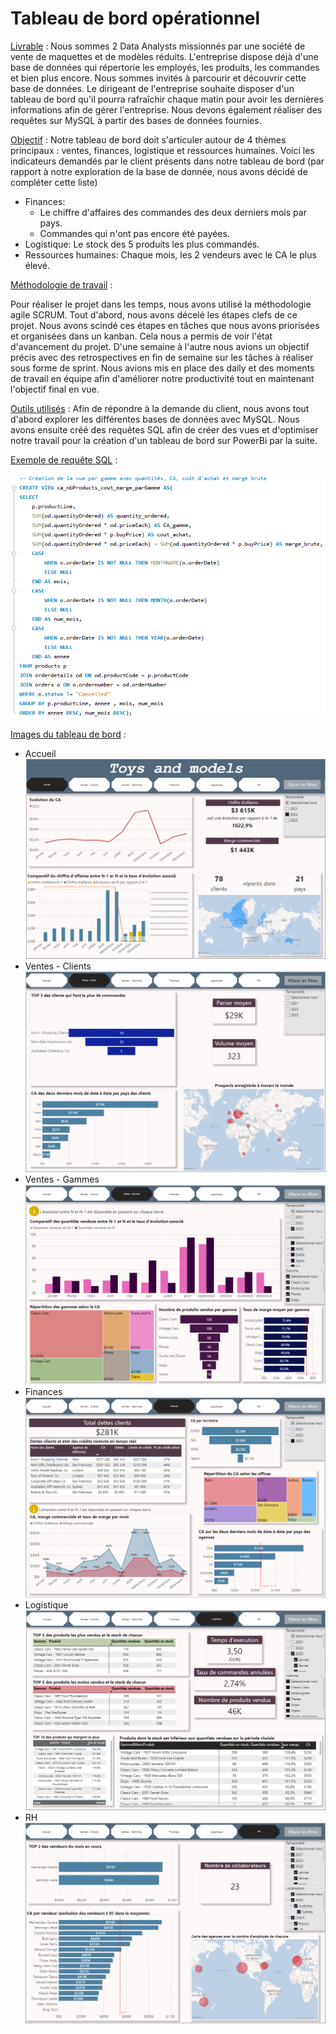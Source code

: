 # Tableau de bord opérationnel

<ins>Livrable</ins> : Nous sommes 2 Data Analysts missionnés par une société de vente de maquettes et de modèles réduits. L'entreprise dispose déjà d'une base de données qui répertorie les employés, les produits, les commandes et bien plus encore. Nous sommes invités à parcourir et découvrir cette base de données. Le dirigeant de l'entreprise souhaite disposer d'un tableau de bord qu'il pourra rafraîchir chaque matin pour avoir les dernières informations afin de gérer l'entreprise. 
Nous devons également réaliser des requêtes sur MySQL à partir des bases de données fournies.

<ins>Objectif</ins> : Notre tableau de bord doit s'articuler autour de 4 thèmes principaux : ventes, finances, logistique et ressources humaines.
Voici les indicateurs demandés par le client présents dans notre tableau de bord (par rapport à notre exploration de la base de donnée, nous avons décidé de compléter cette liste)
  - Finances:
     - Le chiffre d'affaires des commandes des deux derniers mois par pays.
     - Commandes qui n'ont pas encore été payées.
  - Logistique: Le stock des 5 produits les plus commandés.
  - Ressources humaines: Chaque mois, les 2 vendeurs avec le CA le plus élevé.


<ins>Méthodologie de travail</ins> :

Pour réaliser le projet dans les temps, nous avons utilisé la méthodologie agile SCRUM. Tout d'abord, nous avons décelé les étapes clefs de ce projet. Nous avons scindé ces étapes en tâches que nous avons priorisées et organisées dans un kanban. Cela nous a permis de voir l'état d'avancement du projet. D'une semaine à l'autre nous avions un objectif précis avec des retrospectives en fin de semaine sur les tâches à réaliser sous forme de sprint. Nous avions mis en place des daily et des moments de travail en équipe afin d'améliorer notre productivité tout en maintenant l'objectif final en vue.


<ins>Outils utilisés</ins> :
Afin de répondre à la demande du client, nous avons tout d'abord explorer les différentes bases de données avec MySQL. Nous avons ensuite créé des requêtes SQL afin de créer des vues et d'optimiser notre travail pour la création d'un tableau de bord sur PowerBi par la suite.


<ins>Exemple de requête SQL</ins> :

  ![Accueil](https://github.com/lher5/Dashboard-op-rationnel/blob/main/Images/Requ%C3%AAte%201.png)


<ins>Images du tableau de bord</ins> :

- Accueil
  ![Accueil](https://github.com/lher5/Dashboard-op-rationnel/blob/main/Images/Power%20BI%20-%20Accueil.png)
- Ventes - Clients
  ![Finance 1](https://github.com/lher5/Dashboard-op-rationnel/blob/main/Images/Power%20BI%20-%20Ventes-Clients.png)
- Ventes - Gammes
  ![Finance 2](https://github.com/lher5/Dashboard-op-rationnel/blob/main/Images/Power%20BI%20-%20Ventes-Gammes.png)
- Finances
  ![Logistique](https://github.com/lher5/Dashboard-op-rationnel/blob/main/Images/Power%20BI%20-%20Finances.png)
- Logistique
  ![Vente](https://github.com/lher5/Dashboard-op-rationnel/blob/main/Images/Power%20BI%20-%20Logistique.png)
- RH
  ![RH](https://github.com/lher5/Dashboard-op-rationnel/blob/main/Images/Power%20BI%20-%20RH.png)

